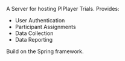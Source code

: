 
A Server for hosting PIPlayer Trials.  Provides:
* User Authentication
* Participant Assignments
* Data Collection
* Data Reporting

Build on the Spring framework.

